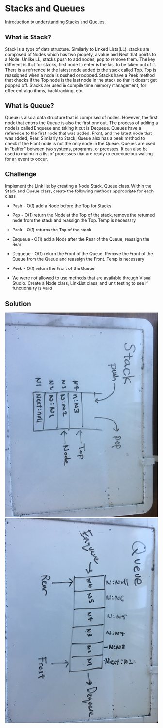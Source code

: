 # Stacks and Queues
Introduction to understanding Stacks and Queues.

## What is Stack?
Stack is a type of data structure. Similarly to Linked Lists(LL), stacks are composed of Nodes which has two propety, a value and Next that points to a Node. 
Unlike LL, stacks push to add nodes, pop to remove them. The key different is that for stacks, first node to enter is the last to be taken out of it. 
There is a reference to the latest node added to the stack called Top. Top is reassigned when a node is pushed or popped. Stacks have a Peek method that
checks if the Top node is the last node in the stack so that it doesnt get popped off.
Stacks are used in compile time memory management, for effecient algorithms, backtracking, etc.

## What is Queue?
Queue is also a data structure that is comprised of nodes. However, the first node that enters the Queue is also the first one out. The process of adding 
a node is called Enqueue and taking it out is Dequeue. Queues have a reference to the first node that was added, Front, and the latest node that was added, Rear.
Similarly to Stack, Queue also has a peek method to check if the Front node is not the only node in the Queue. Queues are used in "buffer"
between two systems, programs, or prcesses. It can also be used to maintain a list of processes that are ready to excecute but waiting for 
an event to occur.

## Challenge
Implement the Link list by creating a Node Stack, Queue class. Within the Stack and Queue class, create the following methods appropriate for each class.
* Push - O(1) add a Node before the Top for Stacks
* Pop - O(1) return the Node at the Top of the stack, remove the returned node from the stack and reassign the Top. Temp is necessary
* Peek - O(1) returns the Top of the stack.

* Enqueue - O(1) add a Node after the Rear of the Queue, reassign the Rear
* Dequeue - O(1) return the Front of the Queue. Remove the Front of the Queue from the Queue and reassign the Front. Temp is necessary
* Peek - O(1) return the Front of the Queue
* We were not allowed to use methods that are available through Visual Studio.
Create a Node class, LinkList class, and unit testing to see if functionality is valid

## Solution

![LinkedList](../../assets/Stack_visual.jpg)
![LinkedList](../../assets/Queue_visual.jpg)
